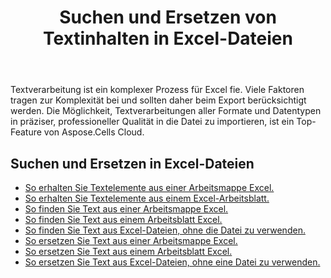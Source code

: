 ﻿---
title: Suchen und Ersetzen von Textinhalten in Excel-Dateien
second_title: Documen
linktitle: Suchen und Ersetzen
type: docs
url: /de/search-and-replace/
aliases: [/working-with-text/，/text/]
keywords: Get, find, and replace text from Microsoft Excel (XLS, XLSX, XLSM, XLSB) and Open Document Spreadsheet (ODS) files
description: Aspose.Cells Cloud REST API unterstützt das Abrufen, Suchen und Ersetzen von Text aus Excel Dateien. SDK unterstützt verschiedene Entwicklungssprachen. Dazu gehören Android, C#, Go, Java, NodeJS, Perl, PHP, Python, Ruby und Swift
weight: 20
kwords: Excel, Office Cloud, REST API, Tabellenkalkulation, PDF, CSV, Json, Markdown, Text
---
Textverarbeitung ist ein komplexer Prozess für Excel fie. Viele Faktoren tragen zur Komplexität bei und sollten daher beim Export berücksichtigt werden. Die Möglichkeit, Textverarbeitungen aller Formate und Datentypen in präziser, professioneller Qualität in die Datei zu importieren, ist ein Top-Feature von Aspose.Cells Cloud.

## Suchen und Ersetzen in Excel-Dateien

- [So erhalten Sie Textelemente aus einer Arbeitsmappe Excel.](/cells/de/workbook/get-text-items/)
- [So erhalten Sie Textelemente aus einem Excel-Arbeitsblatt.](/cells/de/worksheets/get-text-items/)
- [So finden Sie Text aus einer Arbeitsmappe Excel.](/cells/de/workbook/find-text/)
- [So finden Sie Text aus einem Arbeitsblatt Excel.](/cells/de/worksheets/find-text/)
- [So finden Sie Text aus Excel-Dateien, ohne die Datei zu verwenden.](/cells/de/search/)
- [So ersetzen Sie Text aus einer Arbeitsmappe Excel.](/cells/de/workbook/replace-text/)
- [So ersetzen Sie Text aus einem Arbeitsblatt Excel.](/cells/de/worksheets/replace-text/)
- [So ersetzen Sie Text aus Excel-Dateien, ohne eine Datei zu verwenden.](/cells/de/replace/)
